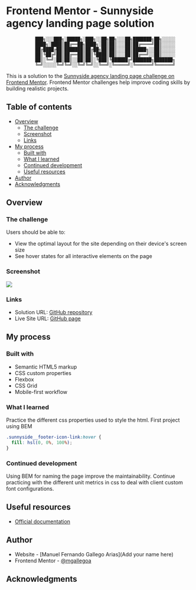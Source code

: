 # Frontend Mentor - Sunnyside agency landing page solution

               ███╗░░░███╗░█████╗░███╗░░██╗██╗░░░██╗███████╗██╗░░░░░
               ████╗░████║██╔══██╗████╗░██║██║░░░██║██╔════╝██║░░░░░
               ██╔████╔██║███████║██╔██╗██║██║░░░██║█████╗░░██║░░░░░
               ██║╚██╔╝██║██╔══██║██║╚████║██║░░░██║██╔══╝░░██║░░░░░
               ██║░╚═╝░██║██║░░██║██║░╚███║╚██████╔╝███████╗███████╗
               ╚═╝░░░░░╚═╝╚═╝░░╚═╝╚═╝░░╚══╝░╚═════╝░╚══════╝╚══════╝

This is a solution to the [Sunnyside agency landing page challenge on Frontend Mentor](https://www.frontendmentor.io/challenges/sunnyside-agency-landing-page-7yVs3B6ef). Frontend Mentor challenges help improve coding skills by building realistic projects.

## Table of contents

- [Overview](#overview)
  - [The challenge](#the-challenge)
  - [Screenshot](#screenshot)
  - [Links](#links)
- [My process](#my-process)
  - [Built with](#built-with)
  - [What I learned](#what-i-learned)
  - [Continued development](#continued-development)
  - [Useful resources](#useful-resources)
- [Author](#author)
- [Acknowledgments](#acknowledgments)

## Overview

### The challenge

Users should be able to:

- View the optimal layout for the site depending on their device's screen size
- See hover states for all interactive elements on the page

### Screenshot

![](./screenshot.jpg)

### Links

- Solution URL: [GitHub repository](https://github.com/mgallegoa/mgallegoa.github.io/tree/main/fem/sunnyside-agency-landing-page-main)
- Live Site URL: [GitHub page](https://mgallegoa.github.io/fem/sunnyside-agency-landing-page-main/)

## My process

### Built with

- Semantic HTML5 markup
- CSS custom properties
- Flexbox
- CSS Grid
- Mobile-first workflow

### What I learned

Practice the different css properties used to style the html.
First project using BEM

```css
.sunnyside__footer-icon-link:hover {
  fill: hsl(0, 0%, 100%);
}
```

### Continued development

Using BEM for naming the page improve the maintainability.
Continue practicing with the different unit metrics in css to deal with client custom font configurations.

## Useful resources

- [Official documentation](https://developer.mozilla.org/en-US/docs/Web/CSS/)

## Author

- Website - [Manuel Fernando Gallego Arias](Add your name here)
- Frontend Mentor - [@mgallegoa](https://www.frontendmentor.io/profile/mgallegoa)

## Acknowledgments
